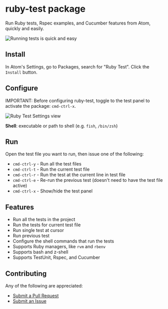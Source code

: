 # ruby-test package

Run Ruby tests, Rspec examples, and Cucumber features from Atom,
quickly and easily.

![Running tests is quick and easy](http://cl.ly/image/300n2g101z0y/ruby-test6.gif)

## Install

In Atom's Settings, go to Packages, search for "Ruby Test".
Click the `Install` button.

## Configure

IMPORTANT: Before configuring ruby-test, toggle to the test panel to activate
the package: `cmd-ctrl-x`.

![Ruby Test Settings view](http://cl.ly/image/1l3H0g1C1J3g/ruby-test-settings.png)

**Shell**: executable or path to shell (e.g. `fish`, `/bin/zsh`)

## Run

Open the test file you want to run, then issue one of the following:

* `cmd-ctrl-y` - Run all the test files
* `cmd-ctrl-t` - Run the current test file
* `cmd-ctrl-r` - Run the test at the current line in test file
* `cmd-ctrl-e` - Re-run the previous test (doesn't need to have the test file active)
* `cmd-ctrl-x` - Show/hide the test panel

## Features

* Run all the tests in the project
* Run the tests for current test file
* Run single test at cursor
* Run previous test
* Configure the shell commands that run the tests
* Supports Ruby managers, like `rvm` and `rbenv`
* Supports bash and z-shell
* Supports TestUnit, Rspec, and Cucumber

## Contributing

Any of the following are appreciated:

* [Submit a Pull Request](https://github.com/moxley/atom-ruby-test/pulls)
* [Submit an Issue](https://github.com/moxley/atom-ruby-test/issues)
